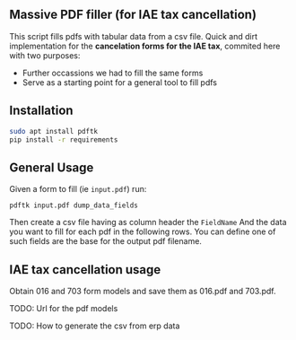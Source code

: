 ## Massive PDF filler (for IAE tax cancellation)

This script fills pdfs with tabular data from a csv file.
Quick and dirt implementation for the **cancelation forms
for the IAE tax**, commited here with two purposes:

- Further occassions we had to fill the same forms
- Serve as a starting point for a general tool to fill pdfs

## Installation

```bash
sudo apt install pdftk
pip install -r requirements
```


## General Usage

Given a form to fill (ie `input.pdf`) run:

```
pdftk input.pdf dump_data_fields
```

Then create a csv file having as column header the `FieldName`
And the data you want to fill for each pdf in the following rows.
You can define one of such fields are the base for the output pdf filename.

## IAE tax cancellation usage

Obtain 016 and 703 form models and save them as 016.pdf and 703.pdf.

TODO: Url for the pdf models

TODO: How to generate the csv from erp data




